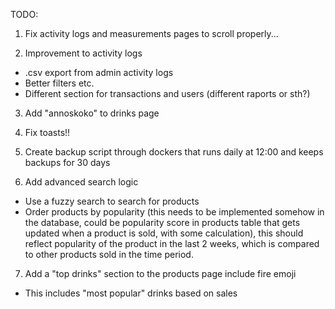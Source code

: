 TODO:

1. Fix activity logs and measurements pages to scroll properly...

2. Improvement to activity logs

- .csv export from admin activity logs
- Better filters etc.
- Different section for transactions and users (different raports or sth?)

3. Add "annoskoko" to drinks page

4. Fix toasts!!

5. Create backup script through dockers that runs daily at 12:00 and keeps backups for 30 days

6. Add advanced search logic

- Use a fuzzy search to search for products
- Order products by popularity (this needs to be implemented somehow in the database, could be popularity score in products table that gets updated when a product is sold, with some calculation), this should reflect popularity of the product in the last 2 weeks, which is compared to other products sold in the time period.

7. Add a "top drinks" section to the products page include fire emoji

- This includes "most popular" drinks based on sales
